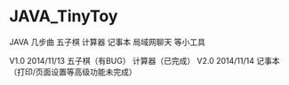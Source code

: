 JAVA_TinyToy
============

JAVA 几步曲 五子棋 计算器 记事本 局域网聊天 等小工具

V1.0 2014/11/13 五子棋（有BUG） 计算器（已完成）
V2.0 2014/11/14 记事本（打印/页面设置等高级功能未完成）
